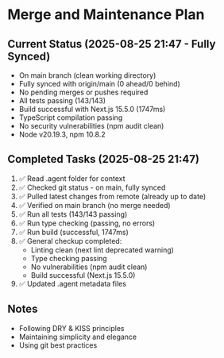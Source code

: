 # Merge and Maintenance Plan

## Current Status (2025-08-25 21:47 - Fully Synced)
- On main branch (clean working directory)
- Fully synced with origin/main (0 ahead/0 behind)
- No pending merges or pushes required
- All tests passing (143/143)
- Build successful with Next.js 15.5.0 (1747ms)
- TypeScript compilation passing
- No security vulnerabilities (npm audit clean)
- Node v20.19.3, npm 10.8.2

## Completed Tasks (2025-08-25 21:47)
1. ✅ Read .agent folder for context
2. ✅ Checked git status - on main, fully synced
3. ✅ Pulled latest changes from remote (already up to date)
4. ✅ Verified on main branch (no merge needed)
5. ✅ Run all tests (143/143 passing)
6. ✅ Run type checking (passing, no errors)
7. ✅ Run build (successful, 1747ms)
8. ✅ General checkup completed:
   - Linting clean (next lint deprecated warning)
   - Type checking passing
   - No vulnerabilities (npm audit clean)
   - Build successful (Next.js 15.5.0)
9. ✅ Updated .agent metadata files

## Notes
- Following DRY & KISS principles
- Maintaining simplicity and elegance
- Using git best practices